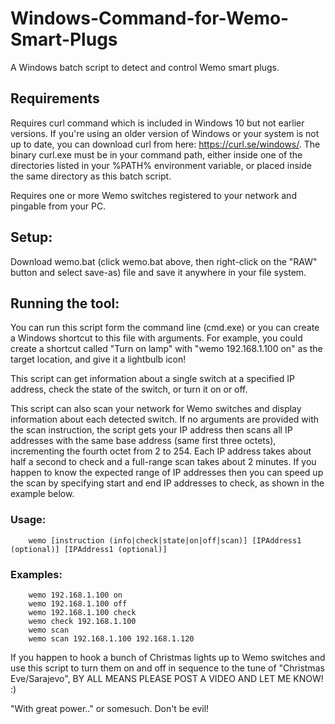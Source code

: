 # Windows-Command-for-Wemo-Smart-Plugs
A Windows batch script to detect and control Wemo smart plugs.  
  
## Requirements
Requires curl command which is included in Windows 10 but not earlier versions.  If you're using an older version of Windows or your system is not up to date, you can download curl from here: https://curl.se/windows/.  The binary curl.exe must be in your command path, either inside one of the directories listed in your %PATH% environment variable, or placed inside the same directory as this batch script.  

Requires one or more Wemo switches registered to your network and pingable from your PC.

## Setup:
Download wemo.bat (click wemo.bat above, then right-click on the "RAW" button and select save-as) file and save it anywhere in your file system.  
  
## Running the tool:  
You can run this script form the command line (cmd.exe) or you can create a Windows shortcut to this file with arguments.  For example, you could create a shortcut called "Turn on lamp" with "wemo 192.168.1.100 on" as the target location, and give it a lightbulb icon!  
  
This script can get information about a single switch at a specified IP address, check the state of the switch, or turn it on or off.  
  
This script can also scan your network for Wemo switches and display information about each detected switch.  If no arguments are provided with the scan instruction, the script gets your IP address then scans all IP addresses with the same base address (same first three octets), incrementing the fourth octet from 2 to 254.  Each IP address takes about half a second to check and a full-range scan takes about 2 minutes.  If you happen to know the expected range of IP addresses then you can speed up the scan by specifying start and end IP addresses to check, as shown in the example below.  
  
### Usage:  
        wemo [instruction (info|check|state|on|off|scan)] [IPAddress1 (optional)] [IPAddress1 (optional)]
  
### Examples:  
        wemo 192.168.1.100 on  
        wemo 192.168.1.100 off  
        wemo 192.168.1.100 check  
        wemo check 192.168.1.100  
        wemo scan  
        wemo scan 192.168.1.100 192.168.1.120  
    
If you happen to hook a bunch of Christmas lights up to Wemo switches and use this script to turn them on and off in sequence to the tune of "Christmas Eve/Sarajevo", BY ALL MEANS PLEASE POST A VIDEO AND LET ME KNOW!  :)  
  
"With great power.." or somesuch. Don't be evil!  
